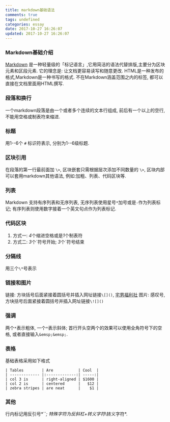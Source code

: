```yaml
---
title: markdown基础语法
comments: true
tags: undefined
categories: essay
date: 2017-10-27 16:26:07
updated: 2017-10-27 16:26:07
---
```





### Markdown基础介绍
[Markdown](http://wowubuntu.com/markdown/basic.html) 是一种轻量级的「标记语言」,它用简洁的语法代替排版,主要分为区块元素和区段元素. 它的理念是: 让文档更容易读写和随意更改. HTML是一种发布的格式,Markdown是一种书写的格式. 不在Markdown涵盖范围之内的标签, 都可以直接在文档里面用HTML撰写.

### 段落和换行
一个markdown段落是由一个或者多个连续的文本行组成, 前后有一个以上的空行, 不能用空格或制表符来缩进.
<!-- more -->

### 标题  
用1--6个 `#` 标识符表示, 分别为1--6级标题.

### 区块引用
在段落的第一行最前面加 `\>`, 区块嵌套只需根据层次添加不同数量的 `\>`, 区块内部可以套用markdown其他语法, 例如:加粗、列表、代码区块等.

### 列表
Markdown 支持有序列表和无序列表, 无序列表使用星号`*`加号或是`-`作为列表标记; 有序列表则使用数字接着一个英文句点作为列表标记.

### 代码区块
1. 方式一: *4*个缩进空格或是*1*个制表符
2. 方式二: *3*个\`符号开始; *3*个\`符号结束
 
### 分隔线
用三个`\*`号表示

### 链接和图片
链接: 方块括号后面紧接着圆括号并插入网址链接`\[]()`, [宅男福利社](https://www.zhainanfulishe.net/)
图片: 感叹号, 方块括号后面紧接着圆括号并插入网址链接`\![]()`

### 强调
两个`*`表示粗体, 一个`*`表示斜体; 首行开头空两个的效果可以使用全角符号下的空格, 或者直接输入`&emsp;&emsp;`.

### 表格
基础表格采用如下格式

    | Tables        | Are           | Cool  |
    | ------------- |:-------------:| -----:|
    | col 3 is      | right-aligned | $1600 |
    | col 2 is      | centered      |   $12 |
    | zebra stripes | are neat      |    $1 |


### 其他
行内标记用反引号*\`\`*; 特殊字符为反斜杠+转义字符*\\转义字符*.
